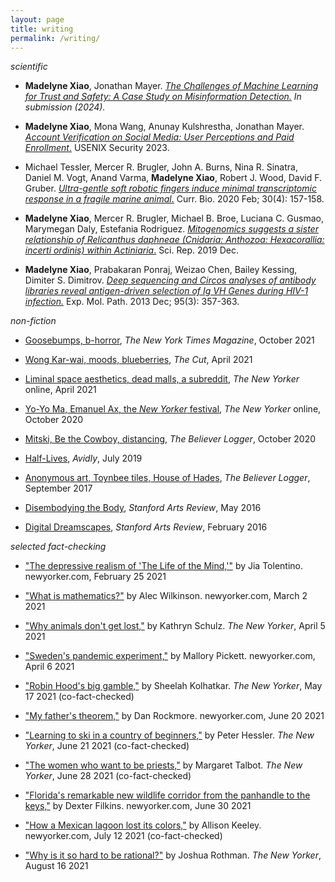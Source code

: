 ```yaml
---
layout: page
title: writing
permalink: /writing/
---
```



_scientific_

- **Madelyne Xiao**, Jonathan Mayer. [_The Challenges of Machine Learning for Trust and Safety: A Case Study on Misinformation Detection._](https://arxiv.org/pdf/2308.12215.pdf) _In submission (2024)._

- **Madelyne Xiao**, Mona Wang, Anunay Kulshrestha, Jonathan Mayer. [_Account Verification on Social Media: User Perceptions and Paid Enrollment_.](https://arxiv.org/abs/2304.14939) USENIX Security 2023.

- Michael Tessler, Mercer R. Brugler, John A. Burns, Nina R. Sinatra, Daniel M. Vogt, Anand Varma, **Madelyne Xiao**, Robert J. Wood, David F. Gruber. [_Ultra-gentle soft robotic fingers induce minimal transcriptomic response in a fragile marine animal_.](https://www.cell.com/current-biology/fulltext/S0960-9822(20)30032-4) Curr. Bio. 2020 Feb; 30(4): 157-158.

- **Madelyne Xiao**, Mercer R. Brugler, Michael B. Broe, Luciana C. Gusmao, Marymegan Daly, Estefania Rodriguez. [_Mitogenomics suggests a sister relationship of Relicanthus daphneae (Cnidaria: Anthozoa: Hexacorallia: incerti ordinis) within Actiniaria_.](https://www.nature.com/articles/s41598-019-54637-6) Sci. Rep. 2019 Dec. 

- **Madelyne Xiao**, Prabakaran Ponraj, Weizao Chen, Bailey Kessing, Dimiter S. Dimitrov. [_Deep sequencing and Circos analyses of antibody libraries reveal antigen-driven selection of Ig VH Genes during HIV-1 infection._](https://www.ncbi.nlm.nih.gov/pmc/articles/PMC3889869/) Exp. Mol. Path. 2013 Dec; 95(3): 357-363.
    
    

_non-fiction_
- [Goosebumps, b-horror](https://www.nytimes.com/2021/10/26/magazine/goosebumps.html), _The New York Times Magazine_, October 2021

- [Wong Kar-wai, moods, blueberries](https://www.thecut.com/2021/04/recognizing-my-asian-heritage-in-wong-kar-wais-films.html), _The Cut_, April 2021

- [Liminal space aesthetics, dead malls, a subreddit](https://www.newyorker.com/culture/rabbit-holes/the-pleasant-head-trip-of-liminal-spaces), _The New Yorker_ online, April 2021

- [Yo-Yo Ma, Emanuel Ax, the _New Yorker_ festival](https://www.newyorker.com/culture/video-dept/yo-yo-ma-and-emanuel-ax-on-the-role-of-music-in-dark-times), _The New Yorker_ online, October 2020

- [Mitski, Be the Cowboy, distancing](https://www.thebeliever.net/logger/distancing-59-be-the-cowboy/), _The Believer Logger_, October 2020

- [Half-Lives](http://avidly.lareviewofbooks.org/2019/07/23/photographic-half-lives/), _Avidly_, July 2019

- [Anonymous art, Toynbee tiles, House of Hades](https://www.thebeliever.net/logger/toynbee/), _The Believer Logger_, September 2017

- [Disembodying the Body](https://web.archive.org/web/20170611075934/http://stanfordartsreview.com/disembodying-the-body/), _Stanford Arts Review_, May 2016

- [Digital Dreamscapes](https://web.archive.org/web/20170611081613/http://stanfordartsreview.com/digital-dreamscapes/), _Stanford Arts Review_, February 2016
   

_selected fact-checking_
- ["The depressive realism of 'The Life of the Mind,'"](https://www.newyorker.com/books/under-review/the-depressive-realism-of-the-life-of-the-mind) by Jia Tolentino. newyorker.com, February 25 2021

- ["What is mathematics?"](https://www.newyorker.com/culture/culture-desk/what-is-mathematics) by Alec Wilkinson. newyorker.com, March 2 2021

- ["Why animals don't get lost,"](https://www.newyorker.com/magazine/2021/04/05/why-animals-dont-get-lost) by Kathryn Schulz. _The New Yorker_, April 5 2021

- ["Sweden's pandemic experiment,"](https://www.newyorker.com/news/dispatch/swedens-pandemic-experiment) by Mallory Pickett. newyorker.com, April 6 2021

- ["Robin Hood's big gamble,"](https://www.newyorker.com/magazine/2021/05/17/robinhoods-big-gamble) by Sheelah Kolhatkar. _The New Yorker_, May 17 2021 (co-fact-checked)

- ["My father's theorem,"](https://www.newyorker.com/science/elements/my-fathers-theorem) by Dan Rockmore. newyorker.com, June 20 2021

- ["Learning to ski in a country of beginners,"](https://www.newyorker.com/magazine/2021/06/21/learning-to-ski-in-a-country-of-beginners) by Peter Hessler. _The New Yorker_, June 21 2021 (co-fact-checked)

- ["The women who want to be priests,"](https://www.newyorker.com/magazine/2021/06/28/the-women-who-want-to-be-priests) by Margaret Talbot. _The New Yorker_, June 28 2021 (co-fact-checked)

- ["Florida's remarkable new wildlife corridor from the panhandle to the keys,"](https://www.newyorker.com/news/us-journal/floridas-remarkable-new-wildlife-corridor-from-the-panhandle-to-the-keys) by Dexter Filkins. newyorker.com, June 30 2021

- ["How a Mexican lagoon lost its colors,"](https://www.newyorker.com/science/elements/how-a-mexican-lagoon-lost-its-colors) by Allison Keeley. newyorker.com, July 12 2021 (co-fact-checked)

- ["Why is it so hard to be rational?"](https://www.newyorker.com/magazine/2021/08/23/why-is-it-so-hard-to-be-rational) by Joshua Rothman. _The New Yorker_, August 16 2021



<!---...and, just for fun, some Metropolitan Diaries for the Times:

- [Out to Lunch](https://www.nytimes.com/2019/05/20/nyregion/metropolitan-diary.html), 5/20/19

- [Rung Up](https://www.nytimes.com/2018/11/26/nyregion/metropolitan-diary.html), about the Zingone Bros' grocery on the Upper West Side, 11/26/18--->
